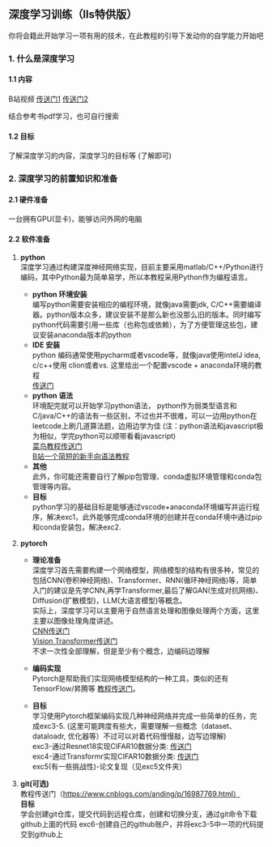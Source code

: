 ## 深度学习训练（lls特供版）
你将会籍此开始学习一项有用的技术，在此教程的引导下发动你的自学能力开始吧
### 1. 什么是深度学习
#### 1.1 内容
B站视频 
[传送门1](https://www.bilibili.com/video/BV1L24y1i7v3/?spm_id_from=333.337.search-card.all.click)
[传送门2](https://www.bilibili.com/video/BV1Fs4y1j7fk/?spm_id_from=333.337.search-card.all.click&vd_source=10ae61cea2c37c2c82b44cbb1f3e928b)  

结合参考书pdf学习，也可自行搜索  
#### 1.2 目标
了解深度学习的内容，深度学习的目标等 (了解即可)

### 2. 深度学习的前置知识和准备

#### 2.1 硬件准备
一台拥有GPU(显卡)，能够访问外网的电脑  

#### 2.2 软件准备
1. **python**  
  深度学习通过构建深度神经网络实现，目前主要采用matlab/C++/Python进行编码，其中Python最为简单易学，所以本教程采用Python作为编程语言。  
   + **python 环境安装**  
   编写python需要安装相应的编程环境，就像java需要jdk, C/C++需要编译器。python版本众多，建议安装不是那么新也没那么旧的版本。同时编写python代码需要引用一些库（也称包或依赖），为了方便管理这些包，建议安装anaconda版本的python
   + **IDE 安装**    
   python 编码通常使用pycharm或者vscode等，就像java使用intelJ idea, c/c++使用 clion或者vs. 这里给出一个配置vscode + anaconda环境的教程  
   [传送门](https://blog.csdn.net/Lamber130/article/details/144590838)  
   + **python 语法**  
   环境配完就可以开始学习python语法， python作为弱类型语言和C/java/C++的语法有一些区别，不过也并不很难，可以一边用python在leetcode上刷几道算法题，边用边学为佳 (注：python语法和javascript极为相似，学完python可以顺带看看javascript)  
   [菜鸟教程传送门](https://www.runoob.com/python/python-tutorial.html)  
   [B站一个简短的新手向语法教程](https://www.bilibili.com/video/BV1RTroYfEhA?spm_id_from=333.788.videopod.episodes&vd_source=10ae61cea2c37c2c82b44cbb1f3e928b&p=22)  
   + **其他**  
   此外，你可能还需要自行了解pip包管理、conda虚拟环境管理和conda包管理等内容。
   + **目标**  
   python学习的基础目标是能够通过vscode+anaconda环境编写并运行程序，解决exc1，此外能够完成conda环境的创建并在conda环境中通过pip和conda安装包，解决exc2.  


2. **pytorch**
   + **理论准备**  
   深度学习首先需要构建一个网络模型，网络模型的结构有很多种，常见的包括CNN(卷积神经网络)、Transformer、RNN(循环神经网络)等，简单入门的建议是先学CNN,再学Transformer,最后了解GAN(生成对抗网络)、Diffusion(扩散模型)，LLM(大语言模型)等概念。  
   实际上，深度学习可以主要用于自然语言处理和图像处理两个方面，这里主要以图像处理角度讲述。  
   [CNN传送门](https://www.zhihu.com/people/followbobo/posts?page=3)  
   [Vision Transformer传送门](https://zhuanlan.zhihu.com/p/418184940)  
   不求一次性全部理解，但是至少有个概念，边编码边理解


   + **编码实现**  
   Pytorch是帮助我们实现网络模型结构的一种工具，类似的还有TensorFlow/昇腾等 [教程传送门](https://www.runoob.com/pytorch/pytorch-tutorial.html)。  

   + **目标**  
   学习使用Pytorch框架编码实现几种神经网络并完成一些简单的任务，完成exc3-5. (这里可能跨度有些大，需要理解一些概念（dataset、dataloadr, 优化器等）不过可以对着代码慢慢敲，边写边理解)   
   exc3-通过Resnet18实现CIFAR10数据分类: [传送门](https://www.cnblogs.com/Elijah-Z/articles/16627824.html)  
   exc4-通过Transformr实现CIFAR10数据分类: [传送门](https://blog.csdn.net/FriendshipTang/article/details/137832810)  
   exc5(有一些挑战性)-论文复现（见exc5文件夹）
  

3. **git(可选)**  
   教程传送门（https://www.cnblogs.com/anding/p/16987769.html）  
   **目标**  
   学会创建git仓库，提交代码到远程仓库，创建和切换分支，通过git命令下载github上面的代码
   exc6-创建自己的github账户，并将exc3-5中一项的代码提交到github上
   
